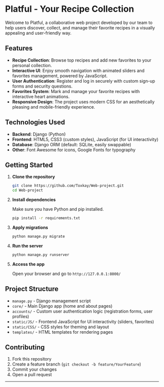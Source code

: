 # Platful - Your Recipe Collection

Welcome to Platful, a collaborative web project developed by our team to help users discover, collect, and manage their favorite recipes in a visually appealing and user-friendly way.

## Features

- **Recipe Collection**: Browse top recipes and add new favorites to your personal collection.
- **Interactive UI**: Enjoy smooth navigation with animated sliders and favorites management, powered by JavaScript.
- **User Authentication**: Register and log in securely with custom sign-up forms and security questions.
- **Favorites System**: Mark and manage your favorite recipes with interactive heart animations.
- **Responsive Design**: The project uses modern CSS for an aesthetically pleasing and mobile-friendly experience.

## Technologies Used

- **Backend**: Django (Python)
- **Frontend**: HTML5, CSS3 (custom styles), JavaScript (for UI interactivity)
- **Database**: Django ORM (default: SQLite, easily swappable)
- **Other**: Font Awesome for icons, Google Fonts for typography

## Getting Started

1. **Clone the repository**

   ```bash
   git clone https://github.com/Toxkay/Web-project.git
   cd Web-project
   ```

2. **Install dependencies**

   Make sure you have Python and pip installed.

   ```bash
   pip install -r requirements.txt
   ```

3. **Apply migrations**

   ```bash
   python manage.py migrate
   ```

4. **Run the server**

   ```bash
   python manage.py runserver
   ```

5. **Access the app**

   Open your browser and go to `http://127.0.0.1:8000/`

## Project Structure

- `manage.py` - Django management script
- `core/` - Main Django app (home and about pages)
- `accounts/` - Custom user authentication logic (registration forms, user profiles)
- `static/JS/` - Frontend JavaScript for UI interactivity (sliders, favorites)
- `static/CSS/` - CSS styles for theming and layout
- `templates/` - HTML templates for rendering pages

## Contributing

1. Fork this repository
2. Create a feature branch (`git checkout -b feature/YourFeature`)
3. Commit your changes
4. Open a pull request

---
